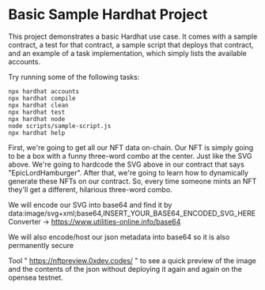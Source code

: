 # Basic Sample Hardhat Project

This project demonstrates a basic Hardhat use case. It comes with a sample contract, a test for that contract, a sample script that deploys that contract, and an example of a task implementation, which simply lists the available accounts.

Try running some of the following tasks:

```shell
npx hardhat accounts
npx hardhat compile
npx hardhat clean
npx hardhat test
npx hardhat node
node scripts/sample-script.js
npx hardhat help
```
First, we're going to get all our NFT data on-chain. Our NFT is simply going to be a box with a funny three-word combo at the center. Just like the SVG above. We're going to hardcode the SVG above in our contract that says "EpicLordHamburger".
After that, we're going to learn how to dynamically generate these NFTs on our contract. So, every time someone mints an NFT they'll get a different, hilarious three-word combo. 

We will encode our SVG into base64 and find it by data:image/svg+xml;base64,INSERT_YOUR_BASE64_ENCODED_SVG_HERE
Converter -> https://www.utilities-online.info/base64

We will also encode/host our json metadata into base64 so it is also permanently secure

Tool " https://nftpreview.0xdev.codes/ " to see a quick preview of the image and the contents of the json without deploying it again and again on the opensea testnet.